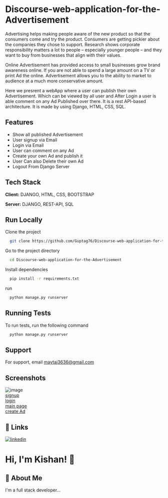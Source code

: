 
# Discourse-web-application-for-the-Advertisement

Advertising helps making people aware of the new product so that the consumers come and try the product.
Consumers are getting pickier about the companies they chose to support. Research shows corporate responsibility matters a lot to people – especially younger people – and they want to buy from businesses that align with their values.


Online Advertisement has provided access to small businesses grow brand awareness online. If you are not able to spend a large amount on a TV or print Ad the online. Advertisement allows you to the ability to market to audience at a much more conservative amount.




Here we presrent a webApp where a user can publish their own Advertisement. Which can be viewed by all user and After Login a user is able comment on any Ad Published over there. It is a  rest API-based architecture.
It is made by using Django, HTML, CSS, SQL. 

## Features

- Show all published Advertisement
- User signup via Email
- Login via Email
- User can comment on any Ad
- Create your own Ad and publish it
- User Can also Delete their own Ad
- Logout From Django Server


## Tech Stack

**Client:** DJANGO, HTML, CSS, BOOTSTRAP

**Server:** DJANGO, REST-API, SQL


## Run Locally

Clone the project

```bash
  git clone https://github.com/Guptag76/Discourse-web-application-for-the-Advertisement.git
```

Go to the project directory

```bash
  cd Discourse-web-application-for-the-Advertisement
```

Install dependencies

```bash
  pip install -r requirements.txt
```

run 

```bash
  python manage.py runserver
```


## Running Tests

To run tests, run the following command

```bash
  python manage.py runserver
```


## Support

For support, email maytaj3636@gmail.com



## Screenshots

![image](https://drive.google.com/file/d/1JTuQffAmajMoSRRcvnruXhgHOJJf5hSr/view?usp=sharing)<br/>
[signup](https://drive.google.com/file/d/1UgkdgzKNR0rq4ILFecskVPHW_Y2r1wXB/view?usp=sharing)<br/>
[login](https://drive.google.com/file/d/1fCdlT7N2c16y2ZblcDKIOCeJZGgd3iSP/view?usp=sharing)<br/>
[main page](https://drive.google.com/file/d/1HKJxhdSgpU8sQKeer6CVzkmWLrYUaH5Q/view?usp=sharing)<br/>
[create Ad](https://drive.google.com/file/d/15Umi0C5GDHU4oHSA4MHxQS6SuSrd77NO/view?usp=sharing)<br/>


## 🔗 Links
[![linkedin](https://img.shields.io/badge/linkedin-0A66C2?style=for-the-badge&logo=linkedin&logoColor=white)](https://www.linkedin.com/in/kishan-kumar-03029916b/)


# Hi, I'm Kishan! 👋


## 🚀 About Me
I'm a full stack developer...

